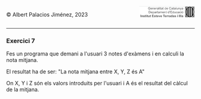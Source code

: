 <div style="display: flex; width: 100%;">
    <div style="flex: 1; padding: 0px;">
        <p>© Albert Palacios Jiménez, 2023</p>
    </div>
    <div style="flex: 1; padding: 0px; text-align: right;">
        <img src="../../assets/ieti.png" height="32" alt="Logo de IETI" style="max-height: 32px;">
    </div>
</div>
<hr/>

### Exercici 7

Fes un programa que demani a l'usuari 3 notes d'exàmens i en calculi la nota mitjana.

El resultat ha de ser: "La nota mitjana entre X, Y, Z és A"

On X, Y i Z són els valors introduits per l'usuari i A és el resultat del càlcul de la mitjana.

